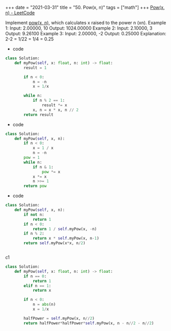 +++
date = "2021-03-31"
title = "50. Pow(x, n)"
tags = ["math"]
+++
[Pow(x, n) - LeetCode](https://leetcode.com/problems/powx-n/)


Implement [pow(x, n)](http://www.cplusplus.com/reference/valarray/pow/), which calculates x raised to the power n (xn).
Example 1:
Input: 2.00000, 10 Output: 1024.00000 
Example 2:
Input: 2.10000, 3 Output: 9.26100 
Example 3:
Input: 2.00000, -2 Output: 0.25000 Explanation: 2-2 = 1/22 = 1/4 = 0.25

- code
```py
class Solution:
    def myPow(self, x: float, n: int) -> float:
        result = 1

        if n < 0:
            n = -n
            x = 1/x

        while n:
            if n % 2 == 1:
                result *= x
            x, n = x * x, n // 2
        return result

```
- code
```py
class Solution:
    def myPow(self, x, n):
        if n < 0:
            x = 1 / x
            n = -n
        pow = 1
        while n:
            if n & 1:
                pow *= x
            x *= x
            n >>= 1
        return pow

```
- code
```py
class Solution:
    def myPow(self, x, n):
        if not n:
            return 1
        if n < 0:
            return 1 / self.myPow(x, -n)
        if n % 2:
            return x * self.myPow(x, n-1)
        return self.myPow(x*x, n/2)



```
c1
```py
class Solution:
    def myPow(self, x: float, n: int) -> float:
        if n == 0:
            return 1
        elif n == 1:
            return x

        if n < 0:
            n = abs(n)
            x = 1/x

        halfPower = self.myPow(x, n//2)
        return halfPower*halfPower*self.myPow(x, n - n//2 - n//2)
```
